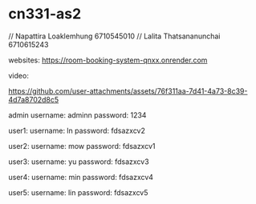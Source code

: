 # cn331-as2
// Napattira Loaklemhung 6710545010
// Lalita Thatsananunchai 6710615243

websites: https://room-booking-system-qnxx.onrender.com

video: 

https://github.com/user-attachments/assets/76f311aa-7d41-4a73-8c39-4d7a8702d8c5



admin
username: adminn
password: 1234

user1:
username: ln
password: fdsazxcv2

user2:
username: mow
password: fdsazxcv1

user3:
username: yu
password: fdsazxcv3

user4:
username: min
password: fdsazxcv4

user5:
username: lin
password: fdsazxcv5





